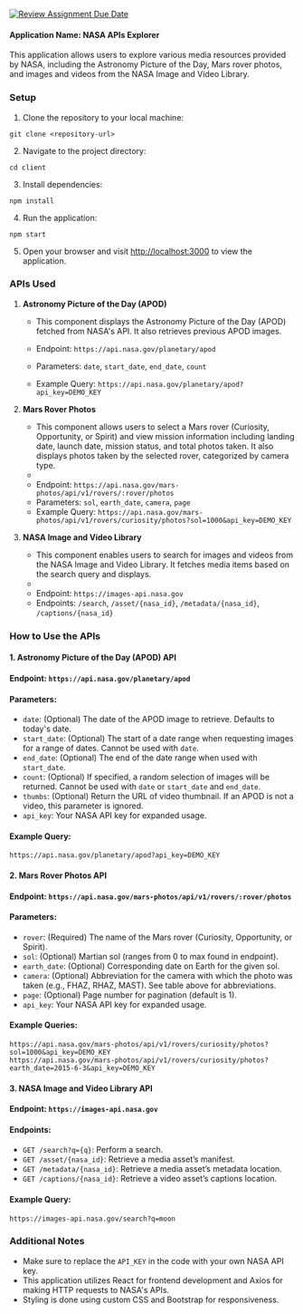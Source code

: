 [![Review Assignment Due Date](https://classroom.github.com/assets/deadline-readme-button-24ddc0f5d75046c5622901739e7c5dd533143b0c8e959d652212380cedb1ea36.svg)](https://classroom.github.com/a/V1F4A3D5)

#### Application Name: NASA APIs Explorer

This application allows users to explore various media resources provided by NASA, including the Astronomy Picture of the Day, Mars rover photos, and images and videos from the NASA Image and Video Library.

### Setup

1. Clone the repository to your local machine:

```
git clone <repository-url>
```

2. Navigate to the project directory:

```
cd client
```

3. Install dependencies:

```
npm install
```

4. Run the application:

```
npm start
```

5. Open your browser and visit [http://localhost:3000](http://localhost:3000) to view the application.

### APIs Used

1. **Astronomy Picture of the Day (APOD)**
   - This component displays the Astronomy Picture of the Day (APOD) fetched from NASA's API. It also retrieves previous APOD images.
   
   - Endpoint: `https://api.nasa.gov/planetary/apod`
   - Parameters: `date`, `start_date`, `end_date`, `count`
   - Example Query: `https://api.nasa.gov/planetary/apod?api_key=DEMO_KEY`

3. **Mars Rover Photos**
   - This component allows users to select a Mars rover (Curiosity, Opportunity, or Spirit) and view mission information including landing date, launch date, mission status, and total photos taken. It also displays photos taken by the selected rover, categorized by camera type.
   - 
   - Endpoint: `https://api.nasa.gov/mars-photos/api/v1/rovers/:rover/photos`
   - Parameters: `sol`, `earth_date`, `camera`, `page`
   - Example Query: `https://api.nasa.gov/mars-photos/api/v1/rovers/curiosity/photos?sol=1000&api_key=DEMO_KEY`

4. **NASA Image and Video Library**
   - This component enables users to search for images and videos from the NASA Image and Video Library. It fetches media items based on the search query and displays.
   - 
   - Endpoint: `https://images-api.nasa.gov`
   - Endpoints: `/search`, `/asset/{nasa_id}`, `/metadata/{nasa_id}`, `/captions/{nasa_id}`

### How to Use the APIs

#### 1. Astronomy Picture of the Day (APOD) API

#### Endpoint: `https://api.nasa.gov/planetary/apod`

#### Parameters:
- `date`: (Optional) The date of the APOD image to retrieve. Defaults to today's date.
- `start_date`: (Optional) The start of a date range when requesting images for a range of dates. Cannot be used with `date`.
- `end_date`: (Optional) The end of the date range when used with `start_date`.
- `count`: (Optional) If specified, a random selection of images will be returned. Cannot be used with `date` or `start_date` and `end_date`.
- `thumbs`: (Optional) Return the URL of video thumbnail. If an APOD is not a video, this parameter is ignored.
- `api_key`: Your NASA API key for expanded usage.

#### Example Query:
```
https://api.nasa.gov/planetary/apod?api_key=DEMO_KEY
```

#### 2. Mars Rover Photos API

#### Endpoint: `https://api.nasa.gov/mars-photos/api/v1/rovers/:rover/photos`

#### Parameters:
- `rover`: (Required) The name of the Mars rover (Curiosity, Opportunity, or Spirit).
- `sol`: (Optional) Martian sol (ranges from 0 to max found in endpoint).
- `earth_date`: (Optional) Corresponding date on Earth for the given sol.
- `camera`: (Optional) Abbreviation for the camera with which the photo was taken (e.g., FHAZ, RHAZ, MAST). See table above for abbreviations.
- `page`: (Optional) Page number for pagination (default is 1).
- `api_key`: Your NASA API key for expanded usage.

#### Example Queries:
```
https://api.nasa.gov/mars-photos/api/v1/rovers/curiosity/photos?sol=1000&api_key=DEMO_KEY
https://api.nasa.gov/mars-photos/api/v1/rovers/curiosity/photos?earth_date=2015-6-3&api_key=DEMO_KEY
```

#### 3. NASA Image and Video Library API

#### Endpoint: `https://images-api.nasa.gov`

#### Endpoints:
- `GET /search?q={q}`: Perform a search.
- `GET /asset/{nasa_id}`: Retrieve a media asset’s manifest.
- `GET /metadata/{nasa_id}`: Retrieve a media asset’s metadata location.
- `GET /captions/{nasa_id}`: Retrieve a video asset’s captions location.

#### Example Query:
```
https://images-api.nasa.gov/search?q=moon
```


### Additional Notes

- Make sure to replace the `API_KEY` in the code with your own NASA API key.
- This application utilizes React for frontend development and Axios for making HTTP requests to NASA's APIs.
- Styling is done using custom CSS and Bootstrap for responsiveness.
